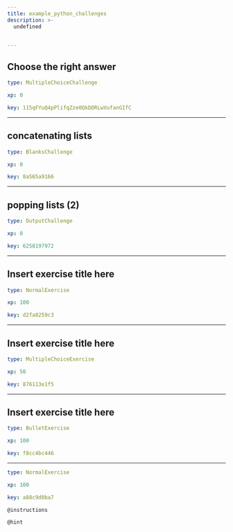 ```yaml
---
title: example_python_challenges
description: >-
  undefined


---
```

## Choose the right answer

```yaml
type: MultipleChoiceChallenge

xp: 0

key: 115qFYuQ4pPlifqZze0QkDORLwVufanGIfC
```














---
## concatenating lists

```yaml
type: BlanksChallenge

xp: 0

key: 8a565a9166
```














---
## popping lists (2)

```yaml
type: OutputChallenge

xp: 0

key: 6258197972
```














---
## Insert exercise title here

```yaml
type: NormalExercise

xp: 100

key: d2fa8259c3
```














---
## Insert exercise title here

```yaml
type: MultipleChoiceExercise

xp: 50

key: 876113e1f5
```














---
## Insert exercise title here

```yaml
type: BulletExercise

xp: 100

key: f8cc4bc446
```













***



```yaml
type: NormalExercise

xp: 100

key: a88c9d0ba7
```



`@instructions`


`@hint`










